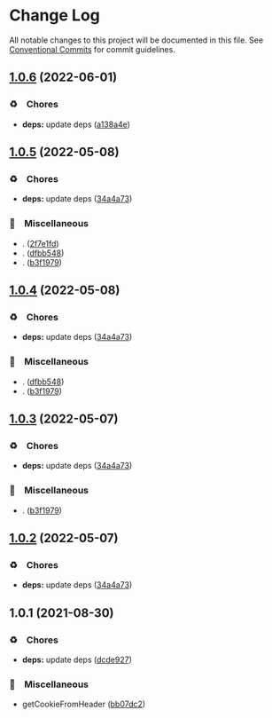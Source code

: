 # Change Log

All notable changes to this project will be documented in this file.
See [Conventional Commits](https://conventionalcommits.org) for commit guidelines.

## [1.0.6](https://github.com/bluelovers/ws-http/compare/get-cookie-from-header@1.0.5...get-cookie-from-header@1.0.6) (2022-06-01)


### ♻️　Chores

* **deps:** update deps ([a138a4e](https://github.com/bluelovers/ws-http/commit/a138a4e1eee038076a2c21ef175d86842abaafd8))





## [1.0.5](https://github.com/bluelovers/ws-http/compare/get-cookie-from-header@1.0.1...get-cookie-from-header@1.0.5) (2022-05-08)


### ♻️　Chores

* **deps:** update deps ([34a4a73](https://github.com/bluelovers/ws-http/commit/34a4a73455fcde24f299dff1d321020d6d4e8064))


### 🔖　Miscellaneous

* . ([2f7e1fd](https://github.com/bluelovers/ws-http/commit/2f7e1fd28e1568e987b6d2594a6627c6b71ca104))
* . ([dfbb548](https://github.com/bluelovers/ws-http/commit/dfbb5480fdba88a7cf12c73c76ca3017f690460e))
* . ([b3f1979](https://github.com/bluelovers/ws-http/commit/b3f1979e1c28dfc67017ec8979b031e352a7bf25))





## [1.0.4](https://github.com/bluelovers/ws-http/compare/get-cookie-from-header@1.0.1...get-cookie-from-header@1.0.4) (2022-05-08)


### ♻️　Chores

* **deps:** update deps ([34a4a73](https://github.com/bluelovers/ws-http/commit/34a4a73455fcde24f299dff1d321020d6d4e8064))


### 🔖　Miscellaneous

* . ([dfbb548](https://github.com/bluelovers/ws-http/commit/dfbb5480fdba88a7cf12c73c76ca3017f690460e))
* . ([b3f1979](https://github.com/bluelovers/ws-http/commit/b3f1979e1c28dfc67017ec8979b031e352a7bf25))





## [1.0.3](https://github.com/bluelovers/ws-http/compare/get-cookie-from-header@1.0.1...get-cookie-from-header@1.0.3) (2022-05-07)


### ♻️　Chores

* **deps:** update deps ([34a4a73](https://github.com/bluelovers/ws-http/commit/34a4a73455fcde24f299dff1d321020d6d4e8064))


### 🔖　Miscellaneous

* . ([b3f1979](https://github.com/bluelovers/ws-http/commit/b3f1979e1c28dfc67017ec8979b031e352a7bf25))





## [1.0.2](https://github.com/bluelovers/ws-http/compare/get-cookie-from-header@1.0.1...get-cookie-from-header@1.0.2) (2022-05-07)


### ♻️　Chores

* **deps:** update deps ([34a4a73](https://github.com/bluelovers/ws-http/commit/34a4a73455fcde24f299dff1d321020d6d4e8064))





## 1.0.1 (2021-08-30)


### ♻️　Chores

* **deps:** update deps ([dcde927](https://github.com/bluelovers/ws-http/commit/dcde927aaee363b1d4e9f937fd3ff474dfd2d562))


### 🔖　Miscellaneous

* getCookieFromHeader ([bb07dc2](https://github.com/bluelovers/ws-http/commit/bb07dc2b949abddc135c3a6b1bf0e8d656e6aca7))
